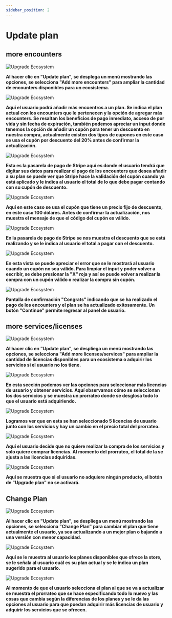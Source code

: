 ```yaml
---
sidebar_position: 2
---
```


# Update plan

## more encounters

![Upgrade Ecosystem](/img/store-usuario/plan-settings/card-ecosystem/add_more_encounters.png)

**Al hacer clic en "Update plan", se desplega un menú mostrando las opciones, se selecciona "Add more encounters" para ampliar la cantidad de encounters disponibles para un ecosistema.**

![Upgrade Ecosystem](/img/store-usuario/plan-settings/card-ecosystem/more_encounter_cupon_valid_porcent.png)

**Aquí el usuario podrá añadir más encuentros a un plan. Se indica el plan actual con los encounters que le pertenecen y la opción de agregar más encounters. Se resaltan los beneficios de pago inmediato, acceso de por vida y sin fecha de expiración, también podemos apreciar un input donde tenemos la opción de añadir un cupón para tener un descuento en nuestra compra, actualmente existen dos tipos de cupones en este caso se usa el cupón por descuento del 20% antes de confirmar la actualización.**

![Upgrade Ecosystem](/img/store-usuario/plan-settings/card-ecosystem/pay_encounter_cupon_porcent.png)

**Esta es la pasarela de pago de Stripe aquí es donde el usuario tendrá que digitar sus datos para realizar el pago de los encounters que desea añadir a su plan se puede ver que Stripe hace la validación del cupón cuando ya está aplicado y le indica al usuario el total de lo que debe pagar contando con su cupón de descuento.**

![Upgrade Ecosystem](/img/store-usuario/plan-settings/card-ecosystem/more_encounter_cupon_valid_mount.png)

**Aquí en este caso se usa el cupón que tiene un precio fijo de descuento, en este caso 100 dólares. Antes de confirmar la actualización, nos muestra el mensaje de que el código del cupón es válido.**

![Upgrade Ecosystem](/img/store-usuario/plan-settings/card-ecosystem/pay_encounter_cupon_mount.png)

**En la pasarela de pago de Stripe se nos muestra el descuento que se está realizando y se le indica al usuario el total a pagar con el descuento.**

![Upgrade Ecosystem](/img/store-usuario/plan-settings/card-ecosystem/more_encounter_cupon_invalid.png)

**En esta vista se puede apreciar el error que se le mostrará al usuario cuando un cupón no sea válido. Para limpiar el input y poder volver a escribir, se debe presionar la "X" roja y así se puede volver a realizar la compra con un cupón válido o realizar la compra sin cupón.**

![Upgrade Ecosystem](/img/store-usuario/plan-settings/card-ecosystem/pay_more_encounter_completed.png)

**Pantalla de confirmación "Congrats" indicando que se ha realizado el pago de los encounters y el plan se ha actualizado exitosamente. Un botón "Continue" permite regresar al panel de usuario.**

## more services/licenses

![Upgrade Ecosystem](/img/store-usuario/plan-settings/card-ecosystem/add_more_licenses_services.png)

**Al hacer clic en "Update plan", se despliega un menú mostrando las opciones, se selecciona "Add more licenses/services" para ampliar la cantidad de licencias disponibles para un ecosistema o adquirir los servicios si el usuario no los tiene.**

![Upgrade Ecosystem](/img/store-usuario/plan-settings/card-ecosystem/more_services.png)

**En esta sección podemos ver las opciones para seleccionar más licencias de usuario y obtener servicios. Aquí observamos cómo se seleccionan los dos servicios y se muestra un prorrateo donde se desglosa todo lo que el usuario está adquiriendo.**

![Upgrade Ecosystem](/img/store-usuario/plan-settings/card-ecosystem/more_services_licenses.png)

**Logramos ver que en esta se han seleccionado 5 licencias de usuario junto con los servicios y hay un cambio en el precio total del prorrateo.**

![Upgrade Ecosystem](/img/store-usuario/plan-settings/card-ecosystem/more_licenses.png)

**Aquí el usuario decide que no quiere realizar la compra de los servicios y solo quiere comprar licencias. Al momento del prorrateo, el total de la se ajusta a las licencias adquiridas.**

![Upgrade Ecosystem](/img/store-usuario/plan-settings/card-ecosystem/no_more_licenses_services.png)

**Aquí se muestra que si el usuario no adquiere ningún producto, el botón de "Upgrade plan" no se activará.**

## Change Plan

![Upgrade Ecosystem](/img/store-usuario/plan-settings/card-ecosystem/change-plan.png)

**Al hacer clic en "Update plan", se despliega un menú mostrando las opciones, se selecciona "Change Plan" para cambiar el plan que tiene actualmente el usuario, ya sea actualizando a un mejor plan o bajando a una versión con menor capacidad.**

![Upgrade Ecosystem](/img/store-usuario/plan-settings/card-ecosystem/select_subcription_plan.png)

**Aquí se le muestra al usuario los planes disponibles que ofrece la store, se le señala al usuario cuál es su plan actual y se le indica un plan sugerido para el usuario.**

![Upgrade Ecosystem](/img/store-usuario/plan-settings/card-ecosystem/upgrade_subcription.png)

**Al momento de que el usuario selecciona el plan al que se va a actualizar se muestra el prorrateo que se hace especificando todo lo nuevo y las cosas que cambia según la diferencias de los planes y se le da las opciones al usuario para que puedan adquirir más licencias de usuario y adquirir los servicios que se ofrecen.**
